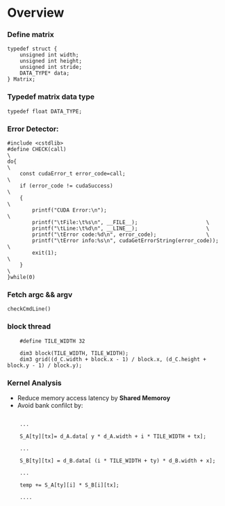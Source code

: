 # Overview
### Define matrix
```
typedef struct {
    unsigned int width;
    unsigned int height;
    unsigned int stride; 
    DATA_TYPE* data;
} Matrix;
```

### Typedef matrix data type
```
typedef float DATA_TYPE;
```

### Error Detector: 
```
#include <cstdlib>
#define CHECK(call)                                                     \
do{                                                                     \
    const cudaError_t error_code=call;                                  \
    if (error_code != cudaSuccess)                                       \
    {                                                                   \
        printf("CUDA Error:\n");                                         \
		printf("\tFile:\t%s\n", __FILE__);						\
		printf("\tLine:\t%d\n", __LINE__);						\
		printf("\tError code:%d\n", error_code);				\
		printf("\tError info:%s\n", cudaGetErrorString(error_code));			\
		exit(1);	                                                       \
    }                                                                   \
}while(0)    
```
### Fetch argc && argv
```
checkCmdLine()

```

### block thread 
```
    #define TILE_WIDTH 32

    dim3 block(TILE_WIDTH, TILE_WIDTH);
    dim3 grid((d_C.width + block.x - 1) / block.x, (d_C.height + block.y - 1) / block.y);

```
### Kernel Analysis

- Reduce memory access latency by  <b>Shared Memoroy</b>
- Avoid bank confilct by: 
```

    ...

    S_A[ty][tx]= d_A.data[ y * d_A.width + i * TILE_WIDTH + tx];

    ...

    S_B[ty][tx] = d_B.data[ (i * TILE_WIDTH + ty) * d_B.width + x];

    ...

    temp += S_A[ty][i] * S_B[i][tx];

    ....

```


